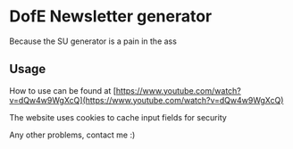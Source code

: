 # DofE Newsletter generator

Because the SU generator is a pain in the ass

## Usage

How to use can be found at [https://www.youtube.com/watch?v=dQw4w9WgXcQ](https://www.youtube.com/watch?v=dQw4w9WgXcQ)

The website uses cookies to cache input fields for security

Any other problems, contact me :)